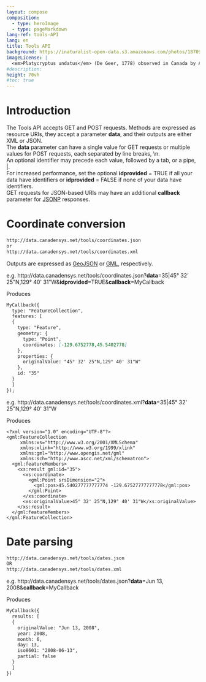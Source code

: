 ```yaml
---
layout: compose
composition:
  - type: heroImage
  - type: pageMarkdown
lang-ref: tools-API
lang: en
title: Tools API
background: https://inaturalist-open-data.s3.amazonaws.com/photos/187091455/original.jpeg
imageLicense: |
  <em>Platycryptus undatus</em> (De Geer, 1778) observed in Canada by Alex via [iNaturalist](https://www.gbif.org/occurrence/3760275367)
#description:
height: 70vh
#toc: true
---
```


# Introduction

The Tools API accepts GET and POST requests. Methods are expressed as resource URIs, they accept a parameter **data**, and their outputs are either XML or JSON.  
The **data** parameter can have a single value for GET requests or multiple values for POST requests, each separated by line breaks, \n.  
An optional identifier may precede each value, followed by a tab, or a pipe, \|.  
For increased performance, set the optional **idprovided** = TRUE if all your data have identifiers or **idprovided** = FALSE if none of your data have identifiers.  
GET requests for JSON-based URIs may have an additional **callback** parameter for [JSONP](https://en.wikipedia.org/wiki/JSONP) responses.

# Coordinate conversion

```md
http://data.canadensys.net/tools/coordinates.json
or
http://data.canadensys.net/tools/coordinates.xml
```  

Outputs are expressed as [GeoJSON](https://geojson.org/) or [GML](https://en.wikipedia.org/wiki/Geography_Markup_Language), respectively. 

e.g. ht<span>tp://data.canadensys.net/tools/coordinates.json?**data**=35|45° 32' 25"N,129° 40' 31"W&**idprovided**=TRUE&**callback**=MyCallback 

Produces 

```md
MyCallback({
  type: "FeatureCollection",
  features: [
  {
    type: "Feature",
    geometry: {
      type: "Point",
      coordinates: [-129.6752778,45.5402778]
    },
    properties: {
      originalValue: "45° 32' 25"N,129° 40' 31"W"
    },
    id: "35"
  }
  ]
});
```  

e.g. ht<span>tp://data.canadensys.net/tools/coordinates.xml?**data**=35|45° 32' 25"N,129° 40' 31"W  

Produces 

```
<?xml version="1.0" encoding="UTF-8"?>
<gml:FeatureCollection
     xmlns:xs="http://www.w3.org/2001/XMLSchema"
     xmlns:xlink="http://www.w3.org/1999/xlink"
     xmlns:gml="http://www.opengis.net/gml"    
     xmlns:sch="http://www.ascc.net/xml/schematron">
  <gml:featureMembers>
    <xs:result gml:id="35">
      <xs:coordinate>
        <gml:Point srsDimension="2">
          <gml:pos>45.540277777777774 -129.67527777777778</gml:pos>
        </gml:Point>
      </xs:coordinate>
      <xs:originalValue>45° 32' 25"N,129° 40' 31"W</xs:originalValue>
    </xs:result>
  </gml:featureMembers>
</gml:FeatureCollection>
```

# Date parsing

```md
http://data.canadensys.net/tools/dates.json
OR
http://data.canadensys.net/tools/dates.xml
``` 

e.g. ht<span>tp://data.canadensys.net/tools/dates.json?**data**=Jun 13, 2008&**callback**=MyCallback 

Produces 

```md
MyCallback({
  results: [
  {
    originalValue: "Jun 13, 2008",
    year: 2008,
    month: 6,
    day: 13,
    iso8601: "2008-06-13",
    partial: false
  }
  ]
})
```